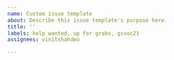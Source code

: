 ```yaml
---
name: Custom issue template
about: Describe this issue template's purpose here.
title: ''
labels: help wanted, up for grabs, gssoc21
assignees: vinitshahdeo

---
```




